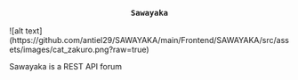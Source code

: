 <h3 align="center">
    
    Sawayaka
</h3>
![alt text](https://github.com/antiel29/SAWAYAKA/main/Frontend/SAWAYAKA/src/assets/images/cat_zakuro.png?raw=true)

<p>Sawayaka is a REST API forum </p>
